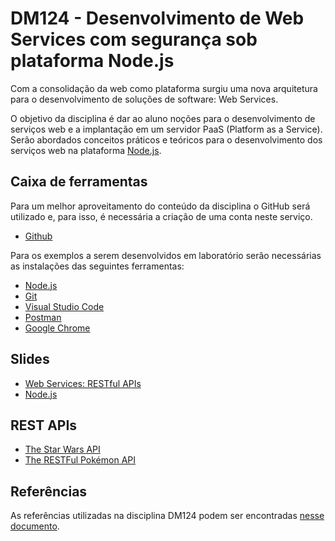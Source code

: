 # DM124 - Desenvolvimento de Web Services com segurança sob plataforma Node.js

Com a consolidação da web como plataforma surgiu uma nova arquitetura para o desenvolvimento de soluções de software: Web Services.

O objetivo da disciplina é dar ao aluno noções para o desenvolvimento de serviços web e a implantação em um servidor PaaS (Platform as a Service). Serão abordados conceitos práticos e teóricos para o desenvolvimento dos serviços web na plataforma [Node.js](https://nodejs.org/en/).

## Caixa de ferramentas

Para um melhor aproveitamento do conteúdo da disciplina o GitHub será utilizado e, para isso, é necessária a criação de uma conta neste serviço.

- [Github](https://github.com/)

Para os exemplos a serem desenvolvidos em laboratório serão necessárias as instalações das seguintes ferramentas:

- [Node.js](https://nodejs.org/en/)
- [Git](http://git-scm.com/)
- [Visual Studio Code](https://code.visualstudio.com/)
- [Postman](https://www.getpostman.com/downloads/)
- [Google Chrome](https://www.google.com/chrome/browser/desktop/index.html)

## Slides

- [Web Services: RESTful APIs](https://docs.google.com/presentation/d/14X4r95vL-EB1rfxshjAAD80a9aHAX1C9WgRWf2XllrU)
- [Node.js](https://docs.google.com/presentation/d/12J8y3MXClPth_PvKit44qZnNLt7AJDQPXSJtIj730AY)

## REST APIs

- [The Star Wars API](https://swapi.co/)
- [The RESTFul Pokémon API](https://pokeapi.co/)

## Referências

As referências utilizadas na disciplina DM124 podem ser encontradas [nesse documento](https://github.com/inatel/DM124/blob/master/REFERENCES.md).
